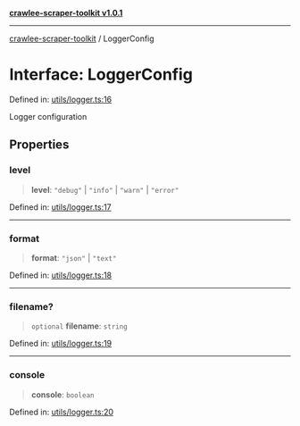 [**crawlee-scraper-toolkit v1.0.1**](../README.md)

***

[crawlee-scraper-toolkit](../globals.md) / LoggerConfig

# Interface: LoggerConfig

Defined in: [utils/logger.ts:16](https://github.com/devalexanderdaza/crawlee-scraper-toolkit/blob/main/src/utils/logger.ts#L16)

Logger configuration

## Properties

### level

> **level**: `"debug"` \| `"info"` \| `"warn"` \| `"error"`

Defined in: [utils/logger.ts:17](https://github.com/devalexanderdaza/crawlee-scraper-toolkit/blob/main/src/utils/logger.ts#L17)

***

### format

> **format**: `"json"` \| `"text"`

Defined in: [utils/logger.ts:18](https://github.com/devalexanderdaza/crawlee-scraper-toolkit/blob/main/src/utils/logger.ts#L18)

***

### filename?

> `optional` **filename**: `string`

Defined in: [utils/logger.ts:19](https://github.com/devalexanderdaza/crawlee-scraper-toolkit/blob/main/src/utils/logger.ts#L19)

***

### console

> **console**: `boolean`

Defined in: [utils/logger.ts:20](https://github.com/devalexanderdaza/crawlee-scraper-toolkit/blob/main/src/utils/logger.ts#L20)
